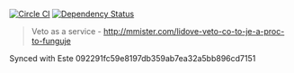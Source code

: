 [![Circle CI](https://circleci.com/gh/steida/vetoapp.svg?style=svg)](https://circleci.com/gh/steida/vetoapp)
[![Dependency Status](https://david-dm.org/steida/vetoapp.svg)](https://david-dm.org/steida/vetoapp)

> Veto  as a service - http://mmister.com/lidove-veto-co-to-je-a-proc-to-funguje

Synced with Este 092291fc59e8197db359ab7ea32a5bb896cd7151
